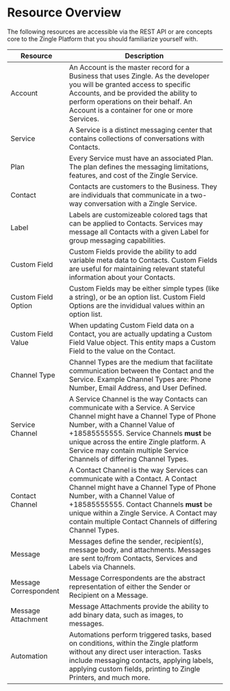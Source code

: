 # Resource Overview
The following resources are accessible via the REST API or are concepts core to the Zingle Platform that you should familiarize yourself with.

Resource | Description
--- | ---
Account | An Account is the master record for a Business that uses Zingle.  As the developer you will be granted access to specific Accounts, and be provided the ability to perform operations on their behalf.  An Account is a container for one or more Services.
Service | A Service is a distinct messaging center that contains collections of conversations with Contacts. 
Plan | Every Service must have an associated Plan.  The plan defines the messaging limitations, features, and cost of the Zingle Service.
Contact | Contacts are customers to the Business. They are individuals that communicate in a two-way conversation with a Zingle Service.
Label | Labels are customizeable colored tags that can be applied to Contacts. Services may message all Contacts with a given Label for group messaging capabilities.
Custom Field | Custom Fields provide the ability to add variable meta data to Contacts. Custom Fields are useful for maintaining relevant stateful information about your Contacts.
Custom Field Option | Custom Fields may be either simple types (like a string), or be an option list.  Custom Field Options are the invididual values within an option list.
Custom Field Value | When updating Custom Field data on a Contact, you are actually updating a Custom Field Value object.  This entity maps a Custom Field to the value on the Contact.
Channel Type | Channel Types are the medium that facilitate communication between the Contact and the Service.  Example Channel Types are: Phone Number, Email Address, and User Defined.
Service Channel | A Service Channel is the way Contacts can communicate with a Service.  A Service Channel might have a Channel Type of Phone Number, with a Channel Value of +18585555555.  Service Channels **must** be unique across the entire Zingle platform.  A Service may contain multiple Service Channels of differing Channel Types.
Contact Channel | A Contact Channel is the way Services can communicate with a Contact.  A Contact Channel might have a Channel Type of Phone Number, with a Channel Value of +18585555555.  Contact Channels **must** be unique within a Zingle Service.  A Contact may contain multiple Contact Channels of differing Channel Types.
Message | Messages define the sender, recipient(s), message body, and attachments.  Messages are sent to/from Contacts, Services and Labels via Channels.
Message Correspondent | Message Correspondents are the abstract representation of either the Sender or Recipient on a Message.
Message Attachment | Message Attachments provide the ability to add binary data, such as images, to messages.
Automation | Automations perform triggered tasks, based on conditions, within the Zingle platform without any direct user interaction.  Tasks include messaging contacts, applying labels, applying custom fields, printing to Zingle Printers, and much more.
